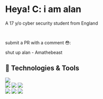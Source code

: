 # Heya! C: i am alan
A 17 y/o cyber security student from England

<br>


submit a PR with a comment 😳:

shut up alan - Amathebeast


## 🔧 Technologies & Tools

![](https://img.shields.io/badge/Arch-black?style=flat&logo=Arch%20Linux&logoColor=white&label=OS&color=6aa6f8)<br>
![](https://img.shields.io/badge/Editor-VS_Code-informational?style=flat&logo=visual-studio-code&logoColor=white&color=6aa6f8)
![](https://img.shields.io/badge/Sublime-black?style=flat&logo=sublime-text&logoColor=white&label=Editor&color=6aa6f8)
![](https://img.shields.io/badge/Vim-black?style=flat&logo=Vim&logoColor=white&label=Editor&color=6aa6f8)<br>
![](https://img.shields.io/badge/Code-Python-informational?style=flat&logo=python&logoColor=white&color=6aa6f8)
![](https://img.shields.io/badge/Shell-Bash-informational?style=flat&logo=gnu-bash&logoColor=white&color=6aa6f8)
![](https://img.shields.io/badge/St-black?style=flat&logo=suckless&logoColor=white&label=Terminal&color=6aa6f8)<br>

